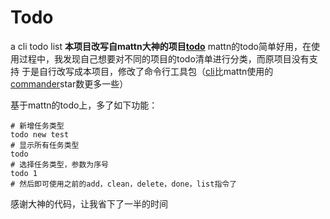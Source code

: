 # Todo
a cli todo list 
**本项目改写自mattn大神的项目[todo](https://github.com/mattn/todo)**
mattn的todo简单好用，在使用过程中，我发现自己想要对不同的项目的todo清单进行分类，而原项目没有支持
于是自行改写成本项目，修改了命令行工具包（[cli](github.com/urfave/cli)比mattn使用的[commander](github.com/gonuts/commander)star数更多一些）

基于mattn的todo上，多了如下功能：
```shell
# 新增任务类型
todo new test 
# 显示所有任务类型
todo
# 选择任务类型，参数为序号
todo 1
# 然后即可使用之前的add，clean，delete，done，list指令了
```
感谢大神的代码，让我省下了一半的时间
